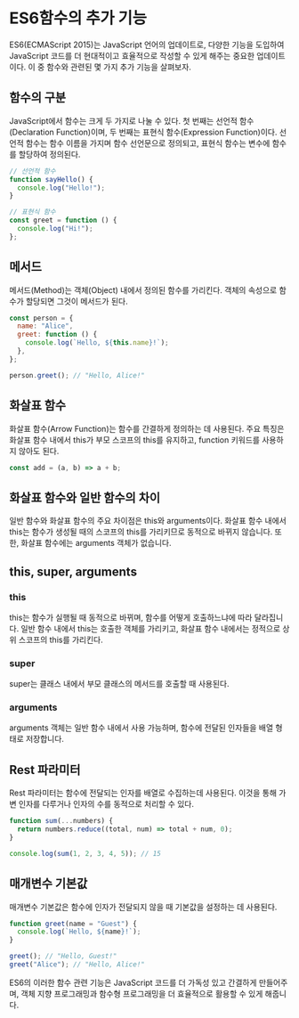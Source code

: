 # ES6함수의 추가 기능

ES6(ECMAScript 2015)는 JavaScript 언어의 업데이트로, 다양한 기능을 도입하여 JavaScript 코드를 더 현대적이고 효율적으로 작성할 수 있게 해주는 중요한 업데이트이다.
이 중 함수와 관련된 몇 가지 추가 기능을 살펴보자.

## 함수의 구분

JavaScript에서 함수는 크게 두 가지로 나눌 수 있다. 첫 번째는 선언적 함수(Declaration Function)이며, 두 번째는 표현식 함수(Expression Function)이다. 선언적 함수는 함수 이름을 가지며 함수 선언문으로 정의되고, 표현식 함수는 변수에 함수를 할당하여 정의된다.

```js
// 선언적 함수
function sayHello() {
  console.log("Hello!");
}

// 표현식 함수
const greet = function () {
  console.log("Hi!");
};
```

## 메서드

메서드(Method)는 객체(Object) 내에서 정의된 함수를 가리킨다. 객체의 속성으로 함수가 할당되면 그것이 메서드가 된다.

```js
const person = {
  name: "Alice",
  greet: function () {
    console.log(`Hello, ${this.name}!`);
  },
};

person.greet(); // "Hello, Alice!"
```

## 화살표 함수

화살표 함수(Arrow Function)는 함수를 간결하게 정의하는 데 사용된다. 주요 특징은 화살표 함수 내에서 this가 부모 스코프의 this를 유지하고, function 키워드를 사용하지 않아도 된다.

```js
const add = (a, b) => a + b;
```

## 화살표 함수와 일반 함수의 차이

일반 함수와 화살표 함수의 주요 차이점은 this와 arguments이다. 화살표 함수 내에서 this는 함수가 생성될 때의 스코프의 this를 가리키므로 동적으로 바뀌지 않습니다. 또한, 화살표 함수에는 arguments 객체가 없습니다.

## this, super, arguments

### this

this는 함수가 실행될 때 동적으로 바뀌며, 함수를 어떻게 호출하느냐에 따라 달라집니다. 일반 함수 내에서 this는 호출한 객체를 가리키고, 화살표 함수 내에서는 정적으로 상위 스코프의 this를 가리킨다.

### super

super는 클래스 내에서 부모 클래스의 메서드를 호출할 때 사용된다.

### arguments

arguments 객체는 일반 함수 내에서 사용 가능하며, 함수에 전달된 인자들을 배열 형태로 저장합니다.

## Rest 파라미터

Rest 파라미터는 함수에 전달되는 인자를 배열로 수집하는데 사용된다. 이것을 통해 가변 인자를 다루거나 인자의 수를 동적으로 처리할 수 있다.

```js
function sum(...numbers) {
  return numbers.reduce((total, num) => total + num, 0);
}

console.log(sum(1, 2, 3, 4, 5)); // 15
```

## 매개변수 기본값

매개변수 기본값은 함수에 인자가 전달되지 않을 때 기본값을 설정하는 데 사용된다.

```js
function greet(name = "Guest") {
  console.log(`Hello, ${name}!`);
}

greet(); // "Hello, Guest!"
greet("Alice"); // "Hello, Alice!"
```

ES6의 이러한 함수 관련 기능은 JavaScript 코드를 더 가독성 있고 간결하게 만들어주며, 객체 지향 프로그래밍과 함수형 프로그래밍을 더 효율적으로 활용할 수 있게 해줍니다.
